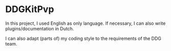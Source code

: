 # DDGKitPvp
In this project, I used English as only language.
If necessary, I can also write plugins/documentation in Dutch.

I can also adapt (parts of) my coding style to the requirements of the DDG team.
